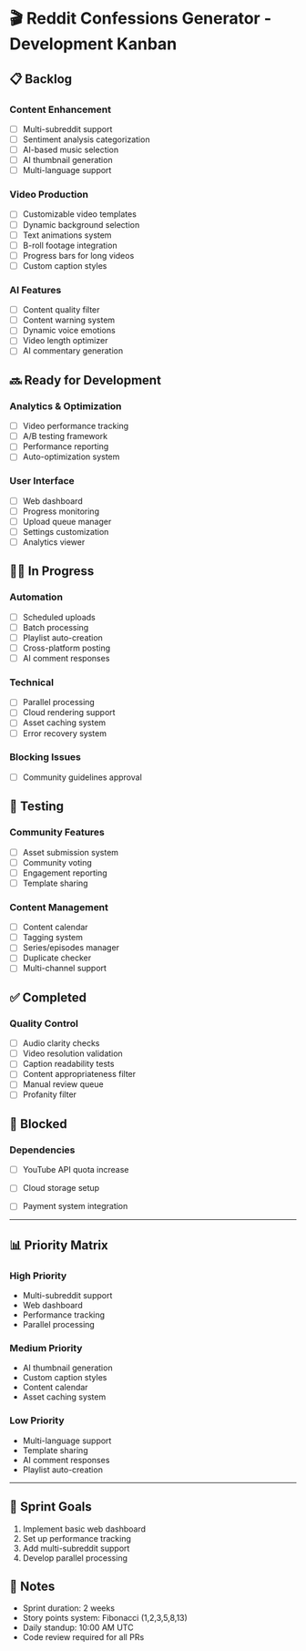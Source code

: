 # 🎬 Reddit Confessions Generator - Development Kanban

## 📋 Backlog

### Content Enhancement
- [ ] Multi-subreddit support
- [ ] Sentiment analysis categorization
- [ ] AI-based music selection
- [ ] AI thumbnail generation
- [ ] Multi-language support

### Video Production
- [ ] Customizable video templates
- [ ] Dynamic background selection
- [ ] Text animations system
- [ ] B-roll footage integration
- [ ] Progress bars for long videos
- [ ] Custom caption styles

### AI Features
- [ ] Content quality filter
- [ ] Content warning system
- [ ] Dynamic voice emotions
- [ ] Video length optimizer
- [ ] AI commentary generation

## 🔜 Ready for Development

### Analytics & Optimization
- [ ] Video performance tracking
- [ ] A/B testing framework
- [ ] Performance reporting
- [ ] Auto-optimization system

### User Interface
- [ ] Web dashboard
- [ ] Progress monitoring
- [ ] Upload queue manager
- [ ] Settings customization
- [ ] Analytics viewer

## 👨‍💻 In Progress

### Automation
- [ ] Scheduled uploads
- [ ] Batch processing
- [ ] Playlist auto-creation
- [ ] Cross-platform posting
- [ ] AI comment responses

### Technical
- [ ] Parallel processing
- [ ] Cloud rendering support
- [ ] Asset caching system
- [ ] Error recovery system

### Blocking Issues
- [ ] Community guidelines approval

## 🧪 Testing

### Community Features
- [ ] Asset submission system
- [ ] Community voting
- [ ] Engagement reporting
- [ ] Template sharing

### Content Management
- [ ] Content calendar
- [ ] Tagging system
- [ ] Series/episodes manager
- [ ] Duplicate checker
- [ ] Multi-channel support

## ✅ Completed

### Quality Control
- [ ] Audio clarity checks
- [ ] Video resolution validation
- [ ] Caption readability tests
- [ ] Content appropriateness filter
- [ ] Manual review queue
- [ ] Profanity filter

## 🚫 Blocked

### Dependencies
- [ ] YouTube API quota increase
- [ ] Cloud storage setup
- [ ] Payment system integration


---

## 📊 Priority Matrix

### High Priority
- Multi-subreddit support
- Web dashboard
- Performance tracking
- Parallel processing

### Medium Priority
- AI thumbnail generation
- Custom caption styles
- Content calendar
- Asset caching system

### Low Priority
- Multi-language support
- Template sharing
- AI comment responses
- Playlist auto-creation

---

## 🎯 Sprint Goals
1. Implement basic web dashboard
2. Set up performance tracking
3. Add multi-subreddit support
4. Develop parallel processing

## 📝 Notes
- Sprint duration: 2 weeks
- Story points system: Fibonacci (1,2,3,5,8,13)
- Daily standup: 10:00 AM UTC
- Code review required for all PRs